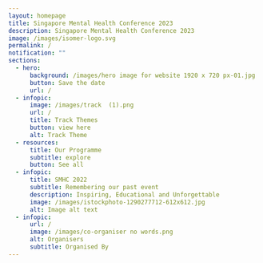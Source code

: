 ```yaml
---
layout: homepage
title: Singapore Mental Health Conference 2023
description: Singapore Mental Health Conference 2023
image: /images/isomer-logo.svg
permalink: /
notification: ""
sections:
  - hero:
      background: /images/hero image for website 1920 x 720 px-01.jpg
      button: Save the date
      url: /
  - infopic:
      image: /images/track  (1).png
      url: /
      title: Track Themes
      button: view here
      alt: Track Theme
  - resources:
      title: Our Programme
      subtitle: explore
      button: See all
  - infopic:
      title: SMHC 2022
      subtitle: Remembering our past event
      description: Inspiring, Educational and Unforgettable
      image: /images/istockphoto-1290277712-612x612.jpg
      alt: Image alt text
  - infopic:
      url: /
      image: /images/co-organiser no words.png
      alt: Organisers
      subtitle: Organised By
---
```

